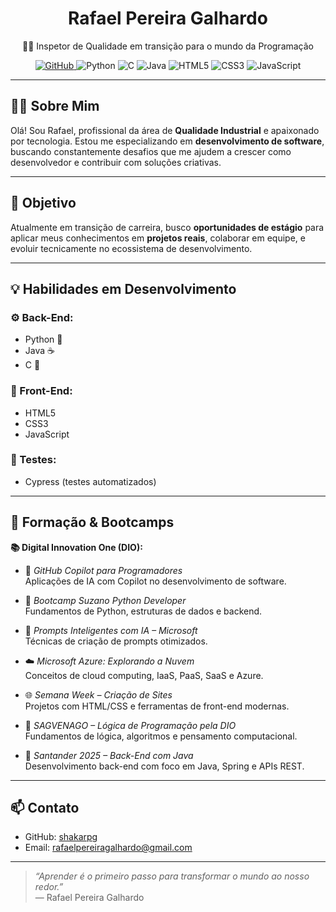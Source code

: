<h1 align="center">Rafael Pereira Galhardo</h1>

<p align="center">
  👨‍💻 Inspetor de Qualidade em transição para o mundo da Programação  
</p>

<p align="center">
  <a href="https://github.com/shakarpg">
    <img src="https://img.shields.io/badge/GitHub-shakarpg-181717?style=flat&logo=github" alt="GitHub">
  </a>
  <img src="https://img.shields.io/badge/Python-3776AB?style=flat&logo=python&logoColor=white" alt="Python">
  <img src="https://img.shields.io/badge/C-00599C?style=flat&logo=c&logoColor=white" alt="C">
  <img src="https://img.shields.io/badge/Java-007396?style=flat&logo=java&logoColor=white" alt="Java">
  <img src="https://img.shields.io/badge/HTML5-E34F26?style=flat&logo=html5&logoColor=white" alt="HTML5">
  <img src="https://img.shields.io/badge/CSS3-1572B6?style=flat&logo=css3&logoColor=white" alt="CSS3">
  <img src="https://img.shields.io/badge/JavaScript-F7DF1E?style=flat&logo=javascript&logoColor=black" alt="JavaScript">
</p>

---

## 👨‍🔧 Sobre Mim

Olá! Sou Rafael, profissional da área de **Qualidade Industrial** e apaixonado por tecnologia. Estou me especializando em **desenvolvimento de software**, buscando constantemente desafios que me ajudem a crescer como desenvolvedor e contribuir com soluções criativas.

---

## 🎯 Objetivo

Atualmente em transição de carreira, busco **oportunidades de estágio** para aplicar meus conhecimentos em **projetos reais**, colaborar em equipe, e evoluir tecnicamente no ecossistema de desenvolvimento.

---

## 💡 Habilidades em Desenvolvimento

### ⚙️ Back-End:
- Python 🐍
- Java ☕
- C 🔧

### 🎨 Front-End:
- HTML5
- CSS3
- JavaScript

### 🧪 Testes:
- Cypress (testes automatizados)

---

## 📘 Formação & Bootcamps

**📚 Digital Innovation One (DIO):**
- 🚀 *GitHub Copilot para Programadores*  
  Aplicações de IA com Copilot no desenvolvimento de software.

- 🐍 *Bootcamp Suzano Python Developer*  
  Fundamentos de Python, estruturas de dados e backend.

- 🤖 *Prompts Inteligentes com IA – Microsoft*  
  Técnicas de criação de prompts otimizados.

- ☁️ *Microsoft Azure: Explorando a Nuvem*  
  Conceitos de cloud computing, IaaS, PaaS, SaaS e Azure.

- 🌐 *Semana Week – Criação de Sites*  
  Projetos com HTML/CSS e ferramentas de front-end modernas.

- 🧠 *SAGVENAGO – Lógica de Programação pela DIO*  
  Fundamentos de lógica, algoritmos e pensamento computacional.

- 💼 *Santander 2025 – Back-End com Java*  
  Desenvolvimento back-end com foco em Java, Spring e APIs REST.

---

## 📫 Contato

- GitHub: [shakarpg](https://github.com/shakarpg)
- Email: rafaelpereiragalhardo@gmail.com

---

> _“Aprender é o primeiro passo para transformar o mundo ao nosso redor.”_  
> — Rafael Pereira Galhardo


